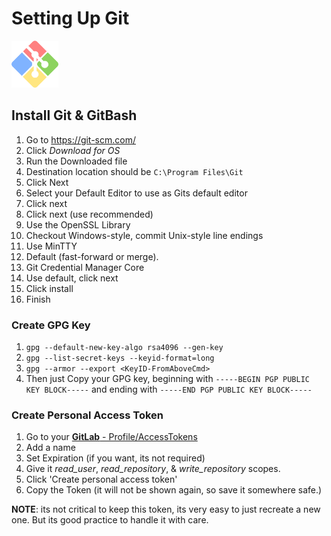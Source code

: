 # Setting Up Git
<img src="./img/git-bash-img.png" alt="Atom" width="75"/>

## Install Git & GitBash
1. Go to https://git-scm.com/
1. Click *Download for OS*
1. Run the Downloaded file
1. Destination location should be `C:\Program Files\Git`
1. Click Next
1. Select your Default Editor to use as Gits default editor
1. Click next
1. Click next (use recommended)
1. Use the OpenSSL Library
1. Checkout Windows-style, commit Unix-style line endings 
1. Use MinTTY 
1. Default (fast-forward or merge). 
1. Git Credential Manager Core
1. Use default, click next
1. Click install
1. Finish

### Create GPG Key 
1. `gpg --default-new-key-algo rsa4096 --gen-key`  
2. `gpg --list-secret-keys --keyid-format=long`  
3. `gpg --armor --export <KeyID-FromAboveCmd>`  
4. Then just Copy your GPG key, beginning with `-----BEGIN PGP PUBLIC KEY BLOCK-----` and ending with `-----END PGP PUBLIC KEY BLOCK-----`  

### Create Personal Access Token
1. Go to your [**GitLab** - Profile/AccessTokens](https://umn.bootcampcontent.com/profile/personal_access_tokens)
1. Add a name
1. Set Expiration (if you want, its not required)
1. Give it *read_user*, *read_repository*, & *write_repository* scopes.
1. Click 'Create personal access token'
1. Copy the Token (it will not be shown again, so save it somewhere safe.)

**NOTE**: its not critical to keep this token, its very easy to just recreate a new one. But its good practice to handle it with care. 
